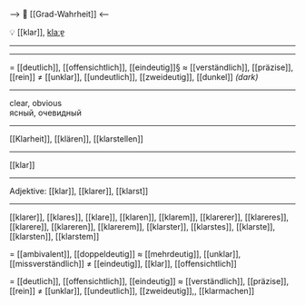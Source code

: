--> 🧩 [[Grad-Wahrheit]] <--

💡 [[klar]], [klaːɐ̯](https://youglish.com/pronounce/klar/german)

---

---
= [[deutlich]], [[offensichtlich]], [[eindeutig]]§
≈ [[verständlich]], [[präzise]], [[rein]]
≠ [[unklar]], [[undeutlich]], [[zweideutig]], [[dunkel]] *(dark)*

---
clear, obvious  
ясный, очевидный

---
[[Klarheit]], [[klären]], [[klarstellen]]

---
[[klar]]


---
Adjektive: [[klar]], [[klarer]], [[klarst]]

---
[[klarer]], [[klares]], [[klare]], [[klaren]], [[klarem]], [[klarerer]], [[klareres]], [[klarere]], [[klareren]], [[klarerem]], [[klarster]], [[klarstes]], [[klarste]], [[klarsten]], [[klarstem]]


= [[ambivalent]], [[doppeldeutig]]
≈ [[mehrdeutig]], [[unklar]], [[missverständlich]]
≠ [[eindeutig]], [[klar]], [[offensichtlich]]

= [[deutlich]], [[offensichtlich]], [[eindeutig]]
≈ [[verständlich]], [[präzise]], [[rein]]
≠ [[unklar]], [[undeutlich]], [[zweideutig]],, [[klarmachen]]